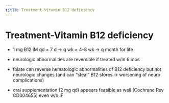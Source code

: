 ```yaml
---
title: Treatment-Vitamin B12 deficiency
---
```

# Treatment-Vitamin B12 deficiency


* 1 mg B12 IM qd × 7 d → q wk × 4–8 wk → q month for life

* neurologic abnormalities are reversible if treated w/in 6 mos

* folate can reverse hematologic abnormalities of B12 deficiency but not neurologic changes (and can “steal” B12 stores → worsening of neuro complications)

* oral supplementation (2 mg qd) appears feasible as well (Cochrane Rev CD004655) even w/o IF
